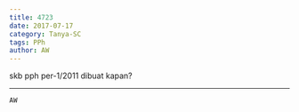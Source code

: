 ```yaml
---
title: 4723
date: 2017-07-17
category: Tanya-SC
tags: PPh
author: AW
---
```


skb pph per-1/2011 dibuat kapan?

---



`AW`
